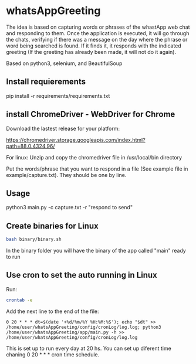 # whatsAppGreeting

The idea is based on capturing words or phrases of the whastApp web chat and responding to them. Once the application is executed, it will go through the chats, verifying if there was a message on the day where the phrase or word being searched is found. If it finds it, it responds with the indicated greeting (If the greeting has already been made, it will not do it again).

Based on python3, selenium, and BeautifulSoup

## Install requierements

pip install -r requirements/requirements.txt

## install ChromeDriver - WebDriver for Chrome

Download the lastest release for your platform:

https://chromedriver.storage.googleapis.com/index.html?path=88.0.4324.96/

For linux: Unzip and copy the chromedriver file in /usr/local/bin directory

Put the words/phrase that you want to respond in a file (See example file in example/capture.txt). They should be one by line.

## Usage

python3 main.py -c capture.txt -r "respond to send"

## Create binaries for Linux

```bash
bash binary/binary.sh
```

In the binary folder you will have the binary of the app called "main" ready to run

## Use cron to set the auto running in Linux

Run:
```bash
crontab -e
```

Add the next line to the end of the file:

```
0 20 * * * dt=$(date '+%d/%m/%Y %H:%M:%S'); echo "$dt" >> /home/user/whatsAppGreeting/config/cronLog/log.log; python3 /home/user/whatsAppGreeting/app/main.py -h >> /home/user/whatsAppGreeting/config/cronLog/log.log
```

This is set up to run every day at 20 hs. You can set up diferent time chaning 0 20 * * * cron time schedule.


